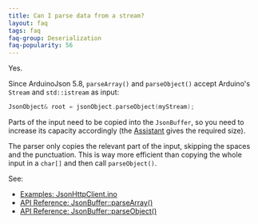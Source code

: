 ```yaml
---
title: Can I parse data from a stream?
layout: faq
tags: faq
faq-group: Deserialization
faq-popularity: 56
---
```


Yes.

Since ArduinoJson 5.8, `parseArray()` and `parseObject()` accept Arduino's `Stream` and `std::istream` as input:

```c++
JsonObject& root = jsonObject.parseObject(myStream);
```

Parts of the input need to be copied into the `JsonBuffer`, so you need to increase its capacity accordingly (the [Assistant]({{site.baseurl}}/assistant/) gives the required size).

The parser only copies the relevant part of the input, skipping the spaces and the punctuation.
This is way more efficient than copying the whole input in a `char[]` and then call `parseObject()`.

See:

* [Examples: JsonHttpClient.ino]({{site.baseurl}}/example/http-client/)
* [API Reference: JsonBuffer::parseArray()]({{site.baseurl}}/api/jsonbuffer/parsearray/)
* [API Reference: JsonBuffer::parseObject()]({{site.baseurl}}/api/jsonbuffer/parseobject/)

